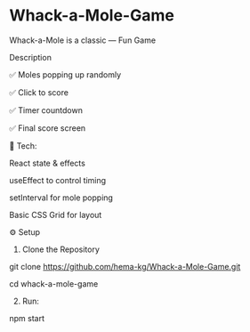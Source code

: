 # Whack-a-Mole-Game
Whack-a-Mole is a classic — Fun Game

Description

✅ Moles popping up randomly

✅ Click to score

✅ Timer countdown

✅ Final score screen

🧩 Tech:

React state & effects

useEffect to control timing

setInterval for mole popping

Basic CSS Grid for layout

⚙️ Setup

1. Clone the Repository

git clone https://github.com/hema-kg/Whack-a-Mole-Game.git

cd whack-a-mole-game

2. Run:
   
npm start
